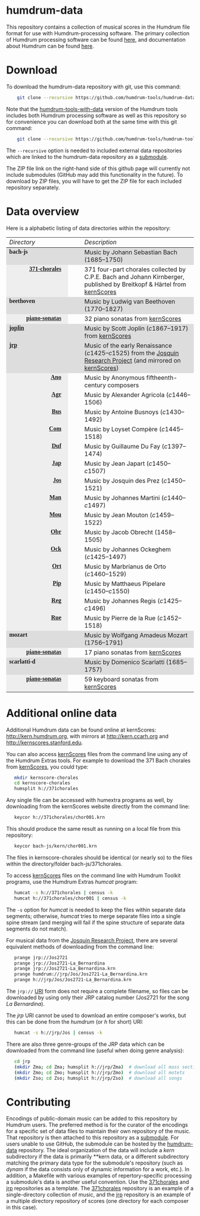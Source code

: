 humdrum-data
============

This repository contains a collection of musical scores in the
Humdrum file format for use with Humdrum-processing software.  The
primary collection of Humdrum processing software can be found
[here](https://github.com/humdrum-tools), and documentation about
Humdrum can be found [here](http://www.humdrum.org).


Download
========

To download the humdrum-data repository with git, use this command:

```bash
    git clone --recursive https://github.com/humdrum-tools/humdrum-data
```

Note that the [humdrum-tools-with-data](https://github.com/humdrum-tools/humdrum-tools-with-data)
version of the Humdrum tools includes both Humdrum processing
software as well as this repository so for convenience you can download both at
the same time with this git command:

```bash
    git clone --recursive https://github.com/humdrum-tools/humdrum-tools-with-data
```

The ```--recursive``` option is needed to included external data 
repositories which are linked to the humdrum-data repository 
as a [submodule](http://git-scm.com/book/en/Git-Tools-Submodules).

The ZIP file link on the right-hand side of this github page will currently
not include submodules (GitHub may add this functionality in the future).
To download by ZIP files, you will have to get the ZIP file for each included
repository separately.


Data overview
=============

Here is a alphabetic listing of data directories within the repository:

<table cellpadding="0" cellspacing="0">
<tr valign="top" style="border-bottom:1px solid black"><td width="150"><em>Directory</em></td><td></td><td><em>Description</em></td></tr>

<tr valign="top" style="background-color:#dddddd">
<td><span style="font-weight:bold; font-family:Arial Rounded MT Bold">bach-js</span></td>
<td width="20">&nbsp;</td>
<td>Music by Johann Sebastian Bach (1685&ndash;1750)</td>
</tr>

<tr valign="top">
<td align="right" style="background-color:#eeeeee"><span style="white-space:nowrap; padding-left:10px; margin-right:10px; font-weight:bold; font-family:Arial Rounded MT Bold"><a href="https://github.com/craigsapp/bach-371-chorales">371-chorales</a></span></td>
<td width="20">&nbsp;</td>
<td>371 four-part chorales collected by C.P.E. Bach and Johann Kirnberger, published by Breitkopf & H&auml;rtel from <a href=http://kern.humdrum.org/browse?l=371chorales>kernScores</a></td>
</tr>

<tr valign="top" style="background-color:#dddddd">
<td><span style="font-weight:bold; font-family:Arial Rounded MT Bold">beethoven</span></td>
<td width="20">&nbsp;</td>
<td>Music by Ludwig van Beethoven (1770&ndash;1827)</td>
</tr>

<tr valign="top">
<td align="right" style="background-color:#eeeeee"><span style="white-space:nowrap; padding-left:10px; margin-right:10px; font-weight:bold; font-family:Arial Rounded MT Bold"><a href="https://github.com/craigsapp/beethoven-piano-sonatas">piano-sonatas</a></span></td>
<td width="20">&nbsp;</td>
<td>32 piano sonatas from <a href=http://kern.humdrum.org/browse?l=beethoven/sonatas>kernScores</a></td>
</tr>

<tr valign="top" style="background-color:#dddddd">
<td><span style="font-weight:bold; font-family:Arial Rounded MT Bold"><a href=https://github.com/craigsapp/joplin-rags>joplin</a></td>
<td width="20">&nbsp;</td>
<td>Music by Scott Joplin (<em>c</em>1867&ndash;1917) from <a href=http://kern.humdrum.org/browse?l=joplin>kernScores</a></td>
</tr>

<tr valign="top" style="background-color:#dddddd">
<td><span style="font-weight:bold; font-family:Arial Rounded MT Bold"><a href=https://github.com/josquin-research-project/jrp-scores>jrp</a></td>
<td width="20">&nbsp;</td>
<td>Music of the early Renaissance (<em>c</em>1425&ndash;<em>c</em>1525) from the <a href=http://josquin.stanford.edu>Josquin Research Project</a> (and mirrored on <a href=http://kern.humdrum.org/browse?l=jrp>kernScores</a>)</td>
</tr>

<tr valign="top">
<td align="right" style="background-color:#eeeeee"><span style="margin-right:10px; font-weight:bold; font-family:Arial Rounded MT Bold"><a href=https://github.com/josquin-research-project/Ano>Ano</a></td>
<td width="20">&nbsp;</td>
<td>Music by Anonymous fiftheenth-century composers</td>
</tr>

<tr valign="top">
<td align="right" style="background-color:#eeeeee"><span style="margin-right:10px; font-weight:bold; font-family:Arial Rounded MT Bold"><a href=https://github.com/josquin-research-project/Agr>Agr</a></td>
<td width="20">&nbsp;</td>
<td>Music by Alexander Agricola (<em>c</em>1446&ndash;1506)</td>
</tr>

<tr valign="top">
<td align="right" style="background-color:#eeeeee"><span style="margin-right:10px; font-weight:bold; font-family:Arial Rounded MT Bold"><a href=https://github.com/josquin-research-project/Bus>Bus</a></td>
<td width="20">&nbsp;</td>
<td>Music by Antoine Busnoys (<em>c</em>1430&ndash;1492)</td>
</tr>

<tr valign="top">
<td align="right" style="background-color:#eeeeee"><span style="margin-right:10px; font-weight:bold; font-family:Arial Rounded MT Bold"><a href=https://github.com/josquin-research-project/Com>Com</a></td>
<td width="20">&nbsp;</td>
<td>Music by Loyset Comp&egrave;re (<em>c</em>1445&ndash;1518)</td>
</tr>

<tr valign="top">
<td align="right" style="background-color:#eeeeee"><span style="margin-right:10px; font-weight:bold; font-family:Arial Rounded MT Bold"><a href=https://github.com/josquin-research-project/Duf>Duf</a></td>
<td width="20">&nbsp;</td>
<td>Music by Guillaume Du Fay (<em>c</em>1397&ndash;1474)</td>
</tr>

<tr valign="top">
<td align="right" style="background-color:#eeeeee"><span style="margin-right:10px; font-weight:bold; font-family:Arial Rounded MT Bold"><a href=https://github.com/josquin-research-project/Jap>Jap</a></td>
<td width="20">&nbsp;</td>
<td>Music by Jean Japart (<em>c</em>1450&ndash;<em>c</em>1507)</td>
</tr>

<tr valign="top">
<td align="right" style="background-color:#eeeeee"><span style="margin-right:10px; font-weight:bold; font-family:Arial Rounded MT Bold"><a href=https://github.com/josquin-research-project/Jos>Jos</a></td>
<td width="20">&nbsp;</td>
<td>Music by Josquin des Prez (<em>c</em>1450&ndash;1521)</td>
</tr>

<tr valign="top">
<td align="right" style="background-color:#eeeeee"><span style="margin-right:10px; font-weight:bold; font-family:Arial Rounded MT Bold"><a href=https://github.com/josquin-research-project/Mar>Man</a></td>
<td width="20">&nbsp;</td>
<td>Music by Johannes Martini (<em>c</em>1440&ndash;<em>c</em>1497)</td>
</tr>

<tr valign="top">
<td align="right" style="background-color:#eeeeee"><span style="margin-right:10px; font-weight:bold; font-family:Arial Rounded MT Bold"><a href=https://github.com/josquin-research-project/Mou>Mou</a></td>
<td width="20">&nbsp;</td>
<td>Music by Jean Mouton (<em>c</em>1459&ndash;1522)</td>
</tr>

<tr valign="top">
<td align="right" style="background-color:#eeeeee"><span style="margin-right:10px; font-weight:bold; font-family:Arial Rounded MT Bold"><a href=https://github.com/josquin-research-project/Obr>Obr</a></td>
<td width="20">&nbsp;</td>
<td>Music by Jacob Obrecht (1458&ndash;1505)</td>
</tr>

<tr valign="top">
<td align="right" style="background-color:#eeeeee"><span style="margin-right:10px; font-weight:bold; font-family:Arial Rounded MT Bold"><a href=https://github.com/josquin-research-project/Ock>Ock</a></td>
<td width="20">&nbsp;</td>
<td>Music by Johannes Ockeghem (<em>c</em>1425&ndash;1497)</td>
</tr>

<tr valign="top">
<td align="right" style="background-color:#eeeeee"><span style="margin-right:10px; font-weight:bold; font-family:Arial Rounded MT Bold"><a href=https://github.com/josquin-research-project/Ort>Ort</a></td>
<td width="20">&nbsp;</td>
<td>Music by Marbrianus de Orto (<em>c</em>1460&ndash;1529)</td>
</tr>

<tr valign="top">
<td align="right" style="background-color:#eeeeee"><span style="margin-right:10px; font-weight:bold; font-family:Arial Rounded MT Bold"><a href=https://github.com/josquin-research-project/Pip>Pip</a></td>
<td width="20">&nbsp;</td>
<td>Music by Matthaeus Pipelare (<em>c</em>1450&ndash;<em>c</em>1550)</td>
</tr>

<tr valign="top">
<td align="right" style="background-color:#eeeeee"><span style="margin-right:10px; font-weight:bold; font-family:Arial Rounded MT Bold"><a href=https://github.com/josquin-research-project/Reg>Reg</a></td>
<td width="20">&nbsp;</td>
<td>Music by Johannes Regis (<em>c</em>1425&ndash;<em>c</em>1496)</td>
</tr>

<tr valign="top">
<td align="right" style="background-color:#eeeeee"><span style="margin-right:10px; font-weight:bold; font-family:Arial Rounded MT Bold"><a href=https://github.com/josquin-research-project/Rue>Rue</a></td>
<td width="20">&nbsp;</td>
<td>Music by Pierre de la Rue (<em>c</em>1452&ndash;1518)</td>
</tr>

<tr valign="top" style="background-color:#dddddd">
<td><span style="font-weight:bold; font-family:Arial Rounded MT Bold">mozart</span></td>
<td width="20">&nbsp;</td>
<td>Music by Wolfgang Amadeus Mozart (1756&ndash;1791)</td>
</tr>

<tr valign="top">
<td align="right" style="background-color:#eeeeee"><span style="white-space:nowrap; padding-left:10px; margin-right:10px; font-weight:bold; font-family:Arial Rounded MT Bold"><a href="https://github.com/craigsapp/mozart-piano-sonatas">piano-sonatas</a></span></td>
<td width="20">&nbsp;</td>
<td>17 piano sonatas from <a href=http://kern.humdrum.org/browse?l=mozart/sonatas>kernScores</a></td>
</tr>

<tr valign="top" style="background-color:#dddddd">
<td><span style="font-weight:bold; font-family:Arial Rounded MT Bold">scarlatti-d</span></td>
<td width="20">&nbsp;</td>
<td>Music by Domenico Scarlatti (1685&ndash;1757)</td>
</tr>

<tr valign="top">
<td align="right" style="background-color:#eeeeee"><span style="white-space:nowrap; padding-left:10px; margin-right:10px; font-weight:bold; font-family:Arial Rounded MT Bold"><a href="https://github.com/craigsapp/scarlatti-keyboard-sonatas">piano-sonatas</a></span></td>
<td width="20">&nbsp;</td>
<td>59 keyboard sonatas from <a href=http://kern.humdrum.org/browse?l=scarlatti/sonatas>kernScores</a></td>
</tr>

</table>


Additional online data
======================

Additional Humdrum data can be found online at kernScores: http://kern.humdrum.org, with mirrors at http://kern.ccarh.org and http://kernscores.stanford.edu.

You can also access [kernScores](http://kern.humdrum.org) files from the command line using any of the Humdrum Extras tools.  For example to download the 371 Bach chorales from [kernScores](http://kern.humdrum.org), you could type:

```bash
   mkdir kernscore-chorales
   cd kernscore-chorales
   humsplit h://371chorales
```

Any single file can be accessed with humextra programs as well, by downloading
from the kernScores website directly from the command line:

```bash
   keycor h://371chorales/chor001.krn
```

This should produce the same result as running on a local file from this repository:
 

```bash
   keycor bach-js/kern/chor001.krn
```

The files in kernscore-chorales should be identical (or nearly so) to the files within the directory/folder bach-js/371chorales.

To access [kernScores](http://kern.humdrum.org) files on the command line with Humdrum Toolkit programs, use the Humdrum Extras *humcat* program: 

```bash
   humcat -s h://371chorales | census -k
   humcat h://371chorales/chor001 | census -k
```

The ```-s``` option for *humcat* is needed to keep the files within
separate data segments; otherwise, *humcat* tries to merge separate
files into a single spine stream (and merging will fail if the
spine structure of separate data segments do not match).

For musical data from the [Josquin Research Project](http://josquin.stanford.edu), there are several equivalent methods of downloading from the command line:

```bash
   prange jrp://Jos2721
   prange jrp://Jos2721-La_Bernardina
   prange jrp://Jos2721-La_Bernardina.krn
   prange humdrum://jrp/Jos/Jos2721-La_Bernardina.krn
   prange h://jrp/Jos/Jos2721-La_Bernardina.krn
```

The ```jrp://``` [URI](http://en.wikipedia.org/wiki/URI) form does not
require a complete filename, so files can be downloaded by using only their
JRP catalog number (Jos2721 for the song *La Bernardina*).

The *jrp* URI cannot be used to download an entire composer's works, but this
can be done from the *humdrum* (or *h* for short) URI:

```bash
   humcat -s h://jrp/Jos | census -k
```

There are also three genre-groups of the JRP data which can be downloaded
from the command line (useful when doing genre analysis):

```bash
   cd jrp
   (mkdir Zma; cd Zma; humsplit h://jrp/Zma)  # download all mass sections
   (mkdir Zmo; cd Zmo; humsplit h://jrp/Zmo)  # download all motets
   (mkdir Zso; cd Zso; humsplit h://jrp/Zso)  # download all songs
```


Contributing
============

Encodings of public-domain music can be added to this repository
by Humdrum users.  The preferred method is for the curator of the
encodings for a specific set of data files to maintain their own
repository of the music.  That repository is then attached to this
repository as a
[submodule](http://git-scm.com/book/en/Git-Tools-Submodules).  For
users unable to use GitHub, the submodule can be hosted by the
[humdrum-data](httsp://github.com/humdrum-tools/humdrum-data)
repository.  The ideal organization of the data will include a
*kern* subdirectory if the data is primarily \*\*kern data, or a
different subdirectory matching the primary data type for the
submodule's repository (such as *dynam* if the data consists only
of dynamic information for a work, etc.).  In addition, a Makefile
with various examples of repertory-specific processing a submodule's
data is another useful convention.  Use the
[371chorales](https://github.com/craigsapp/bach-371-chorales) and
[jrp](https://github.com/josquin-research-project/jrp-scores)
repositories as a template.  The
[371chorales](https://github.com/craigsapp/bach-371-chorales)
repository is an example of a single-directory collection of music,
and the [jrp](https://github.com/josquin-research-project/jrp-scores)
repository is an example of a multiple directory repository of
scores (one directory for each composer in this case).





